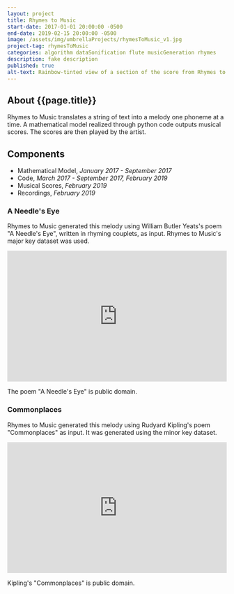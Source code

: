 ```yaml
---
layout: project
title: Rhymes to Music
start-date: 2017-01-01 20:00:00 -0500
end-date: 2019-02-15 20:00:00 -0500
image: /assets/img/umbrellaProjects/rhymesToMusic_v1.jpg
project-tag: rhymesToMusic
categories: algorithm dataSonification flute musicGeneration rhymes
description: fake description
published: true
alt-text: Rainbow-tinted view of a section of the score from Rhymes to Music's output of Commonplaces.
---
```

## About {{page.title}}
Rhymes to Music translates a string of text into a melody one phoneme at a time. A mathematical model realized through python code outputs musical scores. The scores are then played by the artist.

## Components
- Mathematical Model, *January 2017 - September 2017*
- Code, *March 2017 - September 2017, February 2019*
- Musical Scores, *February 2019*
- Recordings, *February 2019*

### A Needle's Eye
Rhymes to Music generated this melody using William Butler Yeats's poem "A
Needle's Eye", written in rhyming couplets, as input. Rhymes to Music's major key dataset was used.

<iframe width="100%" height="300" scrolling="no" frameborder="no" allow="autoplay" src="https://w.soundcloud.com/player/?url=https%3A//api.soundcloud.com/tracks/635846217%3Fsecret_token%3Ds-5sspC&color=%23f648f9&auto_play=false&hide_related=false&show_comments=true&show_user=true&show_reposts=false&show_teaser=true&visual=true"></iframe>

The poem "A Needle's Eye" is public domain.



### Commonplaces

Rhymes to Music generated this melody using Rudyard Kipling's poem "Commonplaces"
as input. It was generated using the minor key dataset.

<iframe width="100%" height="300" scrolling="no" frameborder="no" allow="autoplay" src="https://w.soundcloud.com/player/?url=https%3A//api.soundcloud.com/tracks/635848737%3Fsecret_token%3Ds-VHFde&color=%23f648f9&auto_play=false&hide_related=false&show_comments=true&show_user=true&show_reposts=false&show_teaser=true&visual=true"></iframe>

Kipling's "Commonplaces" is public domain.
